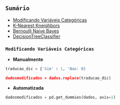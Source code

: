## ``Sumário``

- [Modificando Variáveis Categóricas]()
- [K-Nearest Kneighbors]()
- [Bernoulli Naive Bayes]()
- [DecisionTreeClassifier]()

### ``Modificando Variáveis Categóricas``

- **Manualmente**

```python
traducao_dic = {'Sim' : 1, 'Nao: 0}

dadosmodificados = dados.replace(traducao_dic)
```

- **Automatizada**

```python
dadosmodificados = pd.get_dummies(dados, axis=1)
```
